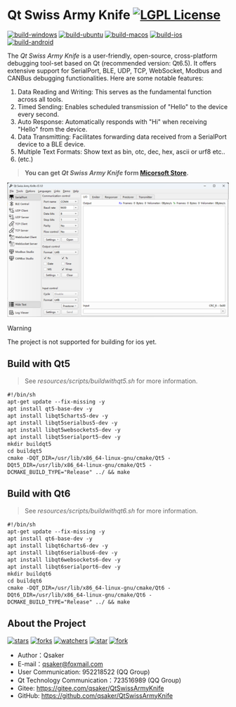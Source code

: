 # Qt Swiss Army Knife [![LGPL License](https://img.shields.io/badge/License-LGPL%20v3-blue.svg)](https://www.gnu.org/licenses/lgpl-3.0.html)

[![build-windows](https://github.com/qsaker/QtSwissArmyKnife/actions/workflows/build-windows.yml/badge.svg)](https://github.com/qsaker/QtSwissArmyKnife/actions/workflows/build-windows.yml)
[![build-ubuntu](https://github.com/qsaker/QtSwissArmyKnife/actions/workflows/build-ubuntu.yml/badge.svg)](https://github.com/qsaker/QtSwissArmyKnife/actions/workflows/build-ubuntu.yml)
[![build-macos](https://github.com/qsaker/QtSwissArmyKnife/actions/workflows/build-macos.yml/badge.svg)](https://github.com/qsaker/QtSwissArmyKnife/actions/workflows/build-macos.yml)
[![build-ios](https://github.com/qsaker/QtSwissArmyKnife/actions/workflows/build-ios.yml/badge.svg)](https://github.com/qsaker/QtSwissArmyKnife/actions/workflows/build-ios.yml)
[![build-android](https://github.com/qsaker/QtSwissArmyKnife/actions/workflows/build-android.yml/badge.svg)](https://github.com/qsaker/QtSwissArmyKnife/actions/workflows/build-android.yml)

The *Qt Swiss Army Knife* is a user-friendly, open-source, cross-platform debugging tool-set based on Qt (recommended version: Qt6.5). It offers extensive support for SerialPort, BLE, UDP, TCP, WebSocket, Modbus and CANBus debugging functionalities. Here are some notable features:

1. Data Reading and Writing: This serves as the fundamental function across all tools.
2. Timed Sending: Enables scheduled transmission of "Hello" to the device every second.
3. Auto Response: Automatically responds with "Hi" when receiving "Hello" from the device.
4. Data Transmitting: Facilitates forwarding data received from a SerialPort device to a BLE device.
5. Multiple Text Formats: Show text as bin, otc, dec, hex, ascii or urf8 etc..
6. (etc.)

> **You can get *Qt Swiss Army Knife* form [Micorsoft Store](https://www.microsoft.com/store/apps/9P29H1NDNKBB).**

![MainWindow.png](resources/images/mainwindow.png)

> [!WARNING]  
> The project is not supported for building for ios yet.

## Build with Qt5

> See *resources/scripts/buildwithqt5.sh* for more information.

```shell
#!/bin/sh
apt-get update --fix-missing -y
apt install qt5-base-dev -y
apt install libqt5charts5-dev -y
apt install libqt5serialbus5-dev -y
apt install libqt5websockets5-dev -y
apt install libqt5serialport5-dev -y
mkdir buildqt5
cd buildqt5
cmake -DQT_DIR=/usr/lib/x86_64-linux-gnu/cmake/Qt5 -DQt5_DIR=/usr/lib/x86_64-linux-gnu/cmake/Qt5 -DCMAKE_BUILD_TYPE="Release" ../ && make
```

## Build with Qt6

> See *resources/scripts/buildwithqt6.sh* for more information.

```shell
#!/bin/sh
apt-get update --fix-missing -y
apt install qt6-base-dev -y
apt install libqt6charts6-dev -y
apt install libqt6serialbus6-dev -y
apt install libqt6websockets6-dev -y
apt install libqt6serialport6-dev -y
mkdir buildqt6
cd buildqt6
cmake -DQT_DIR=/usr/lib/x86_64-linux-gnu/cmake/Qt6 -DQt6_DIR=/usr/lib/x86_64-linux-gnu/cmake/Qt6 -DCMAKE_BUILD_TYPE="Release" ../ && make
```

## About the Project

<!--https://sdpro.top/blog/html/article/1016.html-->
[![stars](https://img.shields.io/github/stars/qsaker/QtSwissArmyKnife?style=social)](https://img.shields.io/github/stars/qsaker/QtSwissArmyKnife?style=social)
[![forks](https://img.shields.io/github/forks/qsaker/QtSwissArmyKnife?style=social)](https://img.shields.io/github/forks/qsaker/QtSwissArmyKnife?style=social)
[![watchers](https://img.shields.io/github/watchers/qsaker/QtSwissArmyKnife?style=social)](https://img.shields.io/github/watchers/qsaker/QtSwissArmyKnife?style=social)
[![star](https://gitee.com/qsaker/QtSwissArmyKnife/badge/star.svg?theme=dark)](https://gitee.com/qsaker/QtSwissArmyKnife/stargazers)
[![fork](https://gitee.com/qsaker/QtSwissArmyKnife/badge/fork.svg?theme=dark)](https://gitee.com/qsaker/QtSwissArmyKnife/members)

* Author：Qsaker
* E-mail：<qsaker@foxmail.com>
* User Communication: 952218522 (QQ Group)
* Qt Technology Communication：723516989 (QQ Group)
* Gitee: <https://gitee.com/qsaker/QtSwissArmyKnife>
* GitHub: <https://github.com/qsaker/QtSwissArmyKnife>
